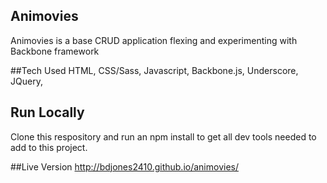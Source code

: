 ## Animovies
Animovies is a base CRUD application flexing and experimenting with Backbone framework

##Tech Used
HTML,
CSS/Sass,
Javascript,
Backbone.js,
Underscore,
JQuery,

## Run Locally
  Clone this respository and run an npm install to get all dev tools needed to add to this project.

##Live Version
http://bdjones2410.github.io/animovies/
